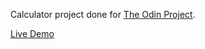 Calculator project done for [The Odin Project](https://www.theodinproject.com/paths/foundations/courses/foundations/lessons/calculator).

[Live Demo](https://gonzalopiombi.github.io/calculator/)
